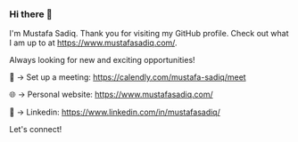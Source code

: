 ### Hi there 👋
I'm Mustafa Sadiq. Thank you for visiting my GitHub profile. Check out what I am up to at https://www.mustafasadiq.com/.

Always looking for new and exciting opportunities!

📅 -> Set up a meeting:
https://calendly.com/mustafa-sadiq/meet

🌐 -> Personal website:
https://www.mustafasadiq.com/

💼 -> Linkedin:
https://www.linkedin.com/in/mustafasadiq/

Let's connect!


<!--
**mustafa-sadiq/mustafa-sadiq** is a ✨ _special_ ✨ repository because its `README.md` (this file) appears on your GitHub profile.

Here are some ideas to get you started:

- 🔭 I’m currently working on ...
- 🌱 I’m currently learning ...
- 👯 I’m looking to collaborate on ...
- 🤔 I’m looking for help with ...
- 💬 Ask me about ...
- 📫 How to reach me: ...
- 😄 Pronouns: ...
- ⚡ Fun fact: ...
-->
